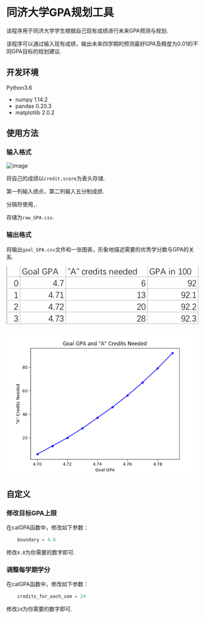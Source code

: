 

# 同济大学GPA规划工具

该程序用于同济大学学生根据自己现有成绩进行未来GPA预测与规划.

该程序可以通过输入现有成绩，输出未来四学期的预测最好GPA及精度为0.01的不同GPA目标的规划建议.

## 开发环境

Python3.6

- numpy 1.14.2
- pandas 0.20.3
- matplotlib 2.0.2

## 使用方法
### 输入格式

![image](./image/GPA_example.png)

将自己的成绩以`credit,score`为表头存储.

第一列输入绩点，第二列输入五分制成绩.

分隔符使用`,`.

存储为`raw_GPA.csv`.

### 输出格式

将输出`goal_GPA.csv`文件和一张图表，形象地描述需要的优秀学分数与GPA的关系.

![image](./image/goalGPA_example.png)

![image](./image/GPA_fig.png)

## 自定义
### 修改目标GPA上限

在calGPA函数中，修改如下参数：

```python
    boundary = 4.8
```

修改`4.8`为你需要的数字即可.

### 调整每学期学分

在calGPA函数中，修改如下参数：

```python
    credits_for_each_sem = 24
```

修改`24`为你需要的数字即可.